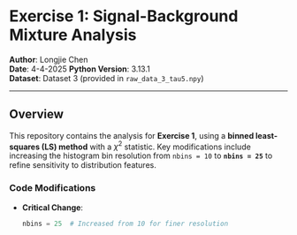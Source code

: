 # Exercise 1: Signal-Background Mixture Analysis

**Author**: Longjie Chen  
**Date**: 4-4-2025 
**Python Version**: 3.13.1  
**Dataset**: Dataset 3 (provided in `raw_data_3_tau5.npy`)  

---

## Overview
This repository contains the analysis for **Exercise 1**, using a **binned least-squares (LS) method** with a $\chi^2$ statistic. Key modifications include increasing the histogram bin resolution from `nbins = 10` to **`nbins = 25`** to refine sensitivity to distribution features.


### Code Modifications  
- **Critical Change**:  
  ```python
  nbins = 25  # Increased from 10 for finer resolution
